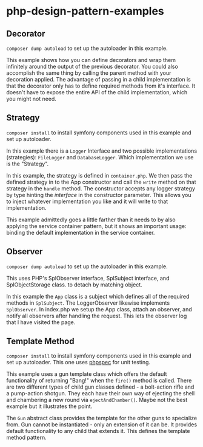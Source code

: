 php-design-pattern-examples
===========================

## Decorator
`composer dump autoload` to set up the autoloader in this example.

This example shows how you can define decorators and wrap them infinitely around
the output of the previous decorator. You could also accomplish the same thing
by calling the parent method with your decoration applied. The advantage of
passing in a child implementation is that the decorator only has to define
required methods from it's interface. It doesn't have to expose the entire API
of the child implementation, which you might not need.

## Strategy
`composer install` to install symfony components used in this example and set
up autoloader.

In this example there is a `Logger` Interface and two possible implementations
(strategies): `FileLogger` and `DatabaseLogger`. Which implementation we use is
the "Strategy".

In this example, the strategy is defined in `container.php`. We
then pass the defined strategy in to the App constructor and call the `write`
method on that strategy in the `handle` method. The constructor accepts any
logger strategy by type hinting the _interface_ in the constructor parameter.
This allows you to inject whatever implementation you like and it will write to
that implementation.

This example admittedly goes a little farther than it needs to by also applying
the service container pattern, but it shows an important usage: binding the
default implementation in the service container.

## Observer
`composer dump autoload` to set up the autoloader in this example.

This uses PHP's SplObserver interface, SplSubject interface, and 
SplObjectStorage class. to detach by matching object.

In this example the `App` class is a subject which defines all of the required
methods in `SplSubject`. The LoggerObserver likewise implements `SplObserver`.
In index.php we setup the App class, attach an observer, and notify all
observers after handling the request. This lets the observer log that I have
visited the page.

## Template Method
`composer install` to install symfony components used in this example and set
up autoloader. This one uses [phpspec](http://phpspec.org) for unit testing.

This example uses a gun template class which offers the default functionality of
returning "Bang!" when the `fire()` method is called. There are two different
types of child gun classes defined - a bolt-action rifle and a pump-action
shotgun. They each have their own way of ejecting the shell and chambering a
new round via `ejectAndChamber()`. Maybe not the best example but it
illustrates the point.

The `Gun` abstract class provides the template for the other guns to specialize
from. Gun cannot be instantiated - only an extension of it can be. It provides
default functionality to any child that extends it. This defines the template
method pattern.
